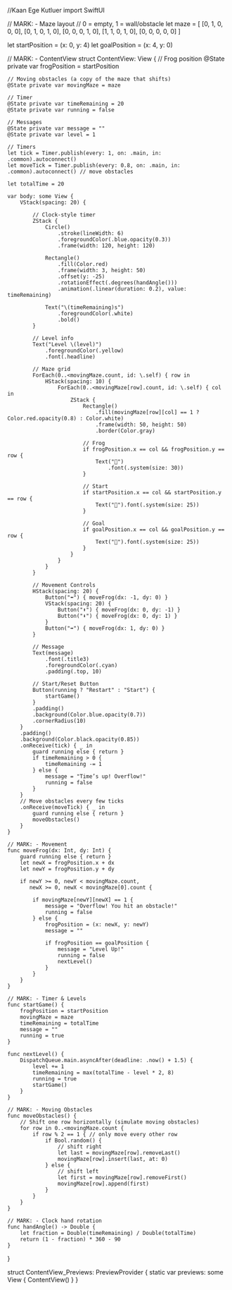 //Kaan Ege Kutluer
import SwiftUI

// MARK: - Maze layout
// 0 = empty, 1 = wall/obstacle
let maze = [
    [0, 1, 0, 0, 0],
    [0, 1, 0, 1, 0],
    [0, 0, 0, 1, 0],
    [1, 1, 0, 1, 0],
    [0, 0, 0, 0, 0]
]

let startPosition = (x: 0, y: 4)
let goalPosition = (x: 4, y: 0)

// MARK: - ContentView
struct ContentView: View {
    // Frog position
    @State private var frogPosition = startPosition
    
    // Moving obstacles (a copy of the maze that shifts)
    @State private var movingMaze = maze
    
    // Timer
    @State private var timeRemaining = 20
    @State private var running = false
    
    // Messages
    @State private var message = ""
    @State private var level = 1
    
    // Timers
    let tick = Timer.publish(every: 1, on: .main, in: .common).autoconnect()
    let moveTick = Timer.publish(every: 0.8, on: .main, in: .common).autoconnect() // move obstacles
    
    let totalTime = 20
    
    var body: some View {
        VStack(spacing: 20) {
            
            // Clock-style timer
            ZStack {
                Circle()
                    .stroke(lineWidth: 6)
                    .foregroundColor(.blue.opacity(0.3))
                    .frame(width: 120, height: 120)
                
                Rectangle()
                    .fill(Color.red)
                    .frame(width: 3, height: 50)
                    .offset(y: -25)
                    .rotationEffect(.degrees(handAngle()))
                    .animation(.linear(duration: 0.2), value: timeRemaining)
                
                Text("\(timeRemaining)s")
                    .foregroundColor(.white)
                    .bold()
            }
            
            // Level info
            Text("Level \(level)")
                .foregroundColor(.yellow)
                .font(.headline)
            
            // Maze grid
            ForEach(0..<movingMaze.count, id: \.self) { row in
                HStack(spacing: 10) {
                    ForEach(0..<movingMaze[row].count, id: \.self) { col in
                        ZStack {
                            Rectangle()
                                .fill(movingMaze[row][col] == 1 ? Color.red.opacity(0.8) : Color.white)
                                .frame(width: 50, height: 50)
                                .border(Color.gray)
                            
                            // Frog
                            if frogPosition.x == col && frogPosition.y == row {
                                Text("🐸")
                                    .font(.system(size: 30))
                            }
                            
                            // Start
                            if startPosition.x == col && startPosition.y == row {
                                Text("🚩").font(.system(size: 25))
                            }
                            
                            // Goal
                            if goalPosition.x == col && goalPosition.y == row {
                                Text("🏁").font(.system(size: 25))
                            }
                        }
                    }
                }
            }
            
            // Movement Controls
            HStack(spacing: 20) {
                Button("⬅️") { moveFrog(dx: -1, dy: 0) }
                VStack(spacing: 20) {
                    Button("⬆️") { moveFrog(dx: 0, dy: -1) }
                    Button("⬇️") { moveFrog(dx: 0, dy: 1) }
                }
                Button("➡️") { moveFrog(dx: 1, dy: 0) }
            }
            
            // Message
            Text(message)
                .font(.title3)
                .foregroundColor(.cyan)
                .padding(.top, 10)
            
            // Start/Reset Button
            Button(running ? "Restart" : "Start") {
                startGame()
            }
            .padding()
            .background(Color.blue.opacity(0.7))
            .cornerRadius(10)
        }
        .padding()
        .background(Color.black.opacity(0.85))
        .onReceive(tick) { _ in
            guard running else { return }
            if timeRemaining > 0 {
                timeRemaining -= 1
            } else {
                message = "Time’s up! Overflow!"
                running = false
            }
        }
        // Move obstacles every few ticks
        .onReceive(moveTick) { _ in
            guard running else { return }
            moveObstacles()
        }
    }
    
    // MARK: - Movement
    func moveFrog(dx: Int, dy: Int) {
        guard running else { return }
        let newX = frogPosition.x + dx
        let newY = frogPosition.y + dy
        
        if newY >= 0, newY < movingMaze.count,
           newX >= 0, newX < movingMaze[0].count {
            
            if movingMaze[newY][newX] == 1 {
                message = "Overflow! You hit an obstacle!"
                running = false
            } else {
                frogPosition = (x: newX, y: newY)
                message = ""
                
                if frogPosition == goalPosition {
                    message = "Level Up!"
                    running = false
                    nextLevel()
                }
            }
        }
    }
    
    // MARK: - Timer & Levels
    func startGame() {
        frogPosition = startPosition
        movingMaze = maze
        timeRemaining = totalTime
        message = ""
        running = true
    }
    
    func nextLevel() {
        DispatchQueue.main.asyncAfter(deadline: .now() + 1.5) {
            level += 1
            timeRemaining = max(totalTime - level * 2, 8)
            running = true
            startGame()
        }
    }
    
    // MARK: - Moving Obstacles
    func moveObstacles() {
        // Shift one row horizontally (simulate moving obstacles)
        for row in 0..<movingMaze.count {
            if row % 2 == 1 { // only move every other row
                if Bool.random() {
                    // shift right
                    let last = movingMaze[row].removeLast()
                    movingMaze[row].insert(last, at: 0)
                } else {
                    // shift left
                    let first = movingMaze[row].removeFirst()
                    movingMaze[row].append(first)
                }
            }
        }
    }
    
    // MARK: - Clock hand rotation
    func handAngle() -> Double {
        let fraction = Double(timeRemaining) / Double(totalTime)
        return (1 - fraction) * 360 - 90
    }
}

struct ContentView_Previews: PreviewProvider {
    static var previews: some View {
        ContentView()
    }
}
